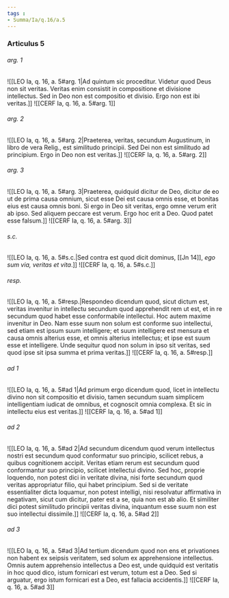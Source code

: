 ```yaml
---
tags : 
- Summa/Ia/q.16/a.5
---
```


### Articulus 5

###### arg. 1
![[LEO Ia, q. 16, a. 5#arg. 1|Ad quintum sic proceditur. Videtur quod Deus non sit veritas. Veritas enim consistit in compositione et divisione intellectus. Sed in Deo non est compositio et divisio. Ergo non est ibi veritas.]]
![[CERF Ia, q. 16, a. 5#arg. 1]]

###### arg. 2
![[LEO Ia, q. 16, a. 5#arg. 2|Praeterea, veritas, secundum Augustinum, in libro de vera Relig., est similitudo principii. Sed Dei non est similitudo ad principium. Ergo in Deo non est veritas.]]
![[CERF Ia, q. 16, a. 5#arg. 2]]

###### arg. 3
![[LEO Ia, q. 16, a. 5#arg. 3|Praeterea, quidquid dicitur de Deo, dicitur de eo ut de prima causa omnium, sicut esse Dei est causa omnis esse, et bonitas eius est causa omnis boni. Si ergo in Deo sit veritas, ergo omne verum erit ab ipso. Sed aliquem peccare est verum. Ergo hoc erit a Deo. Quod patet esse falsum.]]
![[CERF Ia, q. 16, a. 5#arg. 3]]

###### s.c.
![[LEO Ia, q. 16, a. 5#s.c.|Sed contra est quod dicit dominus, [[Jn 14]], *ego sum via, veritas et vita*.]]
![[CERF Ia, q. 16, a. 5#s.c.]]

###### resp.
![[LEO Ia, q. 16, a. 5#resp.|Respondeo dicendum quod, sicut dictum est, veritas invenitur in intellectu secundum quod apprehendit rem ut est, et in re secundum quod habet esse conformabile intellectui. Hoc autem maxime invenitur in Deo. Nam esse suum non solum est conforme suo intellectui, sed etiam est ipsum suum intelligere; et suum intelligere est mensura et causa omnis alterius esse, et omnis alterius intellectus; et ipse est suum esse et intelligere. Unde sequitur quod non solum in ipso sit veritas, sed quod ipse sit ipsa summa et prima veritas.]]
![[CERF Ia, q. 16, a. 5#resp.]]

###### ad 1
![[LEO Ia, q. 16, a. 5#ad 1|Ad primum ergo dicendum quod, licet in intellectu divino non sit compositio et divisio, tamen secundum suam simplicem intelligentiam iudicat de omnibus, et cognoscit omnia complexa. Et sic in intellectu eius est veritas.]]
![[CERF Ia, q. 16, a. 5#ad 1]]

###### ad 2
![[LEO Ia, q. 16, a. 5#ad 2|Ad secundum dicendum quod verum intellectus nostri est secundum quod conformatur suo principio, scilicet rebus, a quibus cognitionem accipit. Veritas etiam rerum est secundum quod conformantur suo principio, scilicet intellectui divino. Sed hoc, proprie loquendo, non potest dici in veritate divina, nisi forte secundum quod veritas appropriatur filio, qui habet principium. Sed si de veritate essentialiter dicta loquamur, non potest intelligi, nisi resolvatur affirmativa in negativam, sicut cum dicitur, pater est a se, quia non est ab alio. Et similiter dici potest similitudo principii veritas divina, inquantum esse suum non est suo intellectui dissimile.]]
![[CERF Ia, q. 16, a. 5#ad 2]]

###### ad 3
![[LEO Ia, q. 16, a. 5#ad 3|Ad tertium dicendum quod non ens et privationes non habent ex seipsis veritatem, sed solum ex apprehensione intellectus. Omnis autem apprehensio intellectus a Deo est, unde quidquid est veritatis in hoc quod dico, istum fornicari est verum, totum est a Deo. Sed si arguatur, ergo istum fornicari est a Deo, est fallacia accidentis.]]
![[CERF Ia, q. 16, a. 5#ad 3]]

